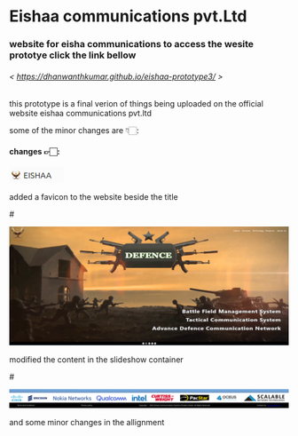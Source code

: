 # Eishaa communications pvt.Ltd

### website for eisha communications to access the wesite prototye click the link bellow
###### < https://dhanwanthkumar.github.io/eishaa-prototype3/ >
<p>this prototype is a final verion of things being uploaded on the official website eishaa communications pvt.ltd</p>
<p>some of the minor changes are 👇🏻:</p>

#### changes 👉🏻:
![alt text](https://github.com/dhanwanthkumar/eishaa-prototype3/blob/master/images/changes1.png "favicon - eishaa communications")
<p>added a favicon to the website beside the title</p>
#

![alt text](https://github.com/dhanwanthkumar/eishaa-prototype3/blob/master/images/changes2.png "first slide - eishaa communications")
<p>modified the content in the slideshow container</p>
#

![alt text](https://github.com/dhanwanthkumar/eishaa-prototype3/blob/master/images/changes3.png "minor changes - eishaa communications")
<p>and some minor changes in the allignment</p>
